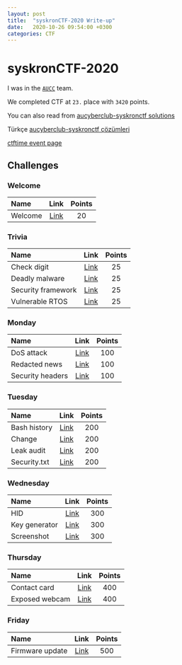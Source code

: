 ```yaml
---
layout: post
title:  "syskronCTF-2020 Write-up"
date:   2020-10-26 09:54:00 +0300
categories: CTF
---
```

# syskronCTF-2020
I was in the [`AUCC`](https://ctftime.org/team/32148) team.

We completed CTF at `23.` place with `3420` points.

You can also read from [aucyberclub-syskronctf solutions](https://www.aucyberclub.org/cozumler/2020/10/27/syskronctf_en.html)

Türkçe [aucyberclub-syskronctf çözümleri](https://www.aucyberclub.org/cozumler/2020/10/26/syskronctf.html)

[ctftime event page](https://ctftime.org/event/1148)

<h2 id="challenges">Challenges</h2>
<h3 id="welcome">Welcome</h3>
<table>
<thead>
<tr>
<th style="text-align:left">Name</th>
<th style="text-align:center">Link</th>
<th style="text-align:center">Points</th>
</tr>
</thead>
<tbody>
<tr>
<td style="text-align:left">Welcome</td>
<td style="text-align:center"><a href="https://github.com/ebubekirtrkr/write-ups/blob/master/syskronCTF-2020/Welcome/Welcome/README.md">Link</a></td>
<td style="text-align:center">20</td>
</tr>
</tbody>
</table>
<h3 id="trivia">Trivia</h3>
<table>
<thead>
<tr>
<th style="text-align:left">Name</th>
<th style="text-align:center">Link</th>
<th style="text-align:center">Points</th>
</tr>
</thead>
<tbody>
<tr>
<td style="text-align:left">Check digit</td>
<td style="text-align:center"><a href="https://github.com/ebubekirtrkr/write-ups/blob/master/syskronCTF-2020/Trivia/Check%20digit/README.md">Link</a></td>
<td style="text-align:center">25</td>
</tr>
<tr>
<td style="text-align:left">Deadly malware</td>
<td style="text-align:center"><a href="https://github.com/ebubekirtrkr/write-ups/blob/master/syskronCTF-2020/Trivia/Deadly%20malware/README.md">Link</a></td>
<td style="text-align:center">25</td>
</tr>
<tr>
<td style="text-align:left">Security framework</td>
<td style="text-align:center"><a href="https://github.com/ebubekirtrkr/write-ups/blob/master/syskronCTF-2020/Trivia/Security%20framework/README.md">Link</a></td>
<td style="text-align:center">25</td>
</tr>
<tr>
<td style="text-align:left">Vulnerable RTOS</td>
<td style="text-align:center"><a href="https://github.com/ebubekirtrkr/write-ups/blob/master/syskronCTF-2020/Trivia/Vulnerable%20RTOS/README.md">Link</a></td>
<td style="text-align:center">25</td>
</tr>
</tbody>
</table>
<h3 id="monday">Monday</h3>
<table>
<thead>
<tr>
<th style="text-align:left">Name</th>
<th style="text-align:center">Link</th>
<th style="text-align:center">Points</th>
</tr>
</thead>
<tbody>
<tr>
<td style="text-align:left">DoS attack</td>
<td style="text-align:center"><a href="https://github.com/ebubekirtrkr/write-ups/blob/master/syskronCTF-2020/Monday/DoS%20attack/README.md">Link</a></td>
<td style="text-align:center">100</td>
</tr>
<tr>
<td style="text-align:left">Redacted news</td>
<td style="text-align:center"><a href="https://github.com/ebubekirtrkr/write-ups/blob/master/syskronCTF-2020/Monday/Redacted%20news/README.md">Link</a></td>
<td style="text-align:center">100</td>
</tr>
<tr>
<td style="text-align:left">Security headers</td>
<td style="text-align:center"><a href="https://github.com/ebubekirtrkr/write-ups/blob/master/syskronCTF-2020/Monday/Security%20headers/README.md">Link</a></td>
<td style="text-align:center">100</td>
</tr>
</tbody>
</table>
<h3 id="tuesday">Tuesday</h3>
<table>
<thead>
<tr>
<th style="text-align:left">Name</th>
<th style="text-align:center">Link</th>
<th style="text-align:center">Points</th>
</tr>
</thead>
<tbody>
<tr>
<td style="text-align:left">Bash history</td>
<td style="text-align:center"><a href="https://github.com/ebubekirtrkr/write-ups/blob/master/syskronCTF-2020/Tuesday/Bash%20history/README.md">Link</a></td>
<td style="text-align:center">200</td>
</tr>
<tr>
<td style="text-align:left">Change</td>
<td style="text-align:center"><a href="https://github.com/ebubekirtrkr/write-ups/blob/master/syskronCTF-2020/Tuesday/Change/README.md">Link</a></td>
<td style="text-align:center">200</td>
</tr>
<tr>
<td style="text-align:left">Leak audit</td>
<td style="text-align:center"><a href="https://github.com/ebubekirtrkr/write-ups/blob/master/syskronCTF-2020/Tuesday/Leak%20audit/README.md">Link</a></td>
<td style="text-align:center">200</td>
</tr>
<tr>
<td style="text-align:left">Security.txt</td>
<td style="text-align:center"><a href="https://github.com/ebubekirtrkr/write-ups/blob/master/syskronCTF-2020/Tuesday/Security_txt/README.md">Link</a></td>
<td style="text-align:center">200</td>
</tr>
</tbody>
</table>
<h3 id="wednesday">Wednesday</h3>
<table>
<thead>
<tr>
<th style="text-align:left">Name</th>
<th style="text-align:center">Link</th>
<th style="text-align:center">Points</th>
</tr>
</thead>
<tbody>
<tr>
<td style="text-align:left">HID</td>
<td style="text-align:center"><a href="https://github.com/ebubekirtrkr/write-ups/blob/master/syskronCTF-2020/Wednesday/HID/README.md">Link</a></td>
<td style="text-align:center">300</td>
</tr>
<tr>
<td style="text-align:left">Key generator</td>
<td style="text-align:center"><a href="https://github.com/ebubekirtrkr/write-ups/blob/master/syskronCTF-2020/Wednesday/Key%20generator/README.md">Link</a></td>
<td style="text-align:center">300</td>
</tr>
<tr>
<td style="text-align:left">Screenshot</td>
<td style="text-align:center"><a href="https://github.com/ebubekirtrkr/write-ups/blob/master/syskronCTF-2020/Wednesday/Screenshot/README.md">Link</a></td>
<td style="text-align:center">300</td>
</tr>
</tbody>
</table>
<h3 id="thursday">Thursday</h3>
<table>
<thead>
<tr>
<th style="text-align:left">Name</th>
<th style="text-align:center">Link</th>
<th style="text-align:center">Points</th>
</tr>
</thead>
<tbody>
<tr>
<td style="text-align:left">Contact card</td>
<td style="text-align:center"><a href="https://github.com/ebubekirtrkr/write-ups/blob/master/syskronCTF-2020/Thursday/Contact%20card/README.md">Link</a></td>
<td style="text-align:center">400</td>
</tr>
<tr>
<td style="text-align:left">Exposed webcam</td>
<td style="text-align:center"><a href="https://github.com/ebubekirtrkr/write-ups/blob/master/syskronCTF-2020/Thursday/Exposed%20webcam/README.md">Link</a></td>
<td style="text-align:center">400</td>
</tr>
</tbody>
</table>
<h3 id="friday">Friday</h3>
<table>
<thead>
<tr>
<th style="text-align:left">Name</th>
<th style="text-align:center">Link</th>
<th style="text-align:center">Points</th>
</tr>
</thead>
<tbody>
<tr>
<td style="text-align:left">Firmware update</td>
<td style="text-align:center"><a href="https://github.com/ebubekirtrkr/write-ups/blob/master/syskronCTF-2020/Friday/Firmware%20update/README.md">Link</a></td>
<td style="text-align:center">500</td>
</tr>
</tbody>
</table>

